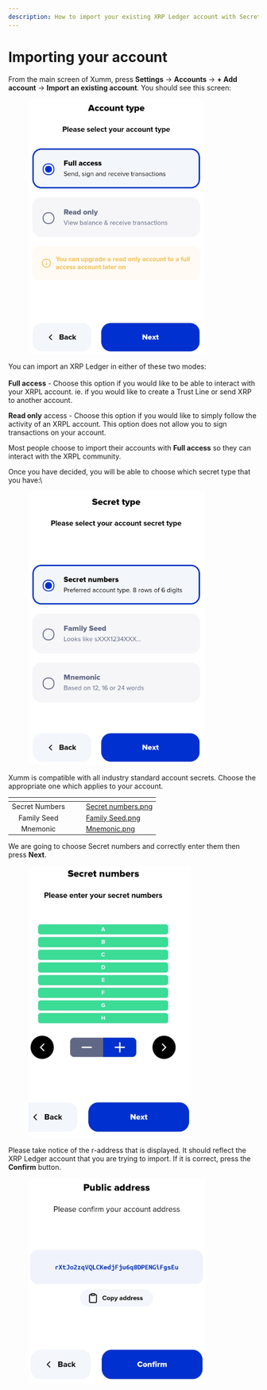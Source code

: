 ```yaml
---
description: How to import your existing XRP Ledger account with Secret Numbers
---
```


# Importing your account

From the main screen of Xumm, press **Settings** -> **Accounts** -> **+ Add account** -> **Import an existing account**. You should see this screen:

<figure><img src="../.gitbook/assets/Account type.png" alt=""><figcaption></figcaption></figure>

You can import an XRP Ledger in either of these two modes:\
\
**Full access** - Choose this option if you would like to be able to interact with your XRPL account. ie. if you would like to create a Trust Line or send XRP to another account.

**Read only** access - Choose this option if you would like to simply follow the activity of an XRPL account. This option does not allow you to sign transactions on your account.&#x20;

Most people choose to import their accounts with **Full access** so they can interact with the XRPL community.

Once you have decided, you will be able to choose which secret type that you have:\


<figure><img src="../.gitbook/assets/Secret type.png" alt=""><figcaption></figcaption></figure>

Xumm is compatible with all industry standard account secrets. Choose the appropriate one which applies to your account.

<table data-column-title-hidden data-view="cards"><thead><tr><th align="center"></th><th></th><th></th><th data-hidden data-card-cover data-type="files"></th></tr></thead><tbody><tr><td align="center">Secret Numbers</td><td></td><td></td><td><a href="../.gitbook/assets/Secret numbers.png">Secret numbers.png</a></td></tr><tr><td align="center">Family Seed</td><td></td><td></td><td><a href="../.gitbook/assets/Family Seed.png">Family Seed.png</a></td></tr><tr><td align="center">Mnemonic</td><td></td><td></td><td><a href="../.gitbook/assets/Mnemonic.png">Mnemonic.png</a></td></tr></tbody></table>



We are going to choose Secret numbers and correctly enter them then press **Next**.

<figure><img src="../.gitbook/assets/Secret numbers - Confirmation.png" alt=""><figcaption></figcaption></figure>



Please take notice of the r-address that is displayed. It should reflect the XRP Ledger account that you are trying to import. If it is correct, press the **Confirm** button.

<figure><img src="../.gitbook/assets/Public Address - 2.png" alt=""><figcaption></figcaption></figure>
